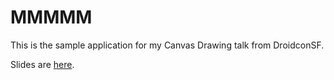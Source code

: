 # MMMMM

This is the sample application for my Canvas Drawing talk from DroidconSF.

Slides are [here](https://speakerdeck.com/rharter/canvas-drawing).